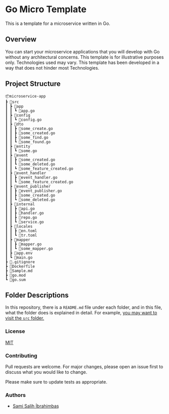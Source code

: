 # Go Micro Template

This is a template for a microservice written in Go.

## Overview

You can start your microservice applications that you will develop with Go without any architectural concerns. This template is for illustrative purposes only. Technologies used may vary. This template has been developed in a way that does not hinder most Technologies.

## Project Structure

```
📦microservice-app
┣ 📂src
┃ ┣ 📂app
┃ ┃ ┗ 📜app.go
┃ ┣ 📂config
┃ ┃ ┗ 📜config.go
┃ ┣ 📂dto
┃ ┃ ┣ 📜some_create.go
┃ ┃ ┣ 📜some_created.go
┃ ┃ ┣ 📜some_find.go
┃ ┃ ┗ 📜some_found.go
┃ ┣ 📂entity
┃ ┃ ┗ 📜some.go
┃ ┣ 📂event
┃ ┃ ┣ 📜some_created.go
┃ ┃ ┗ 📜some_deleted.go
┃ ┃ ┗ 📜some_feature_created.go
┃ ┣ 📂event_handler
┃ ┃ ┣ 📜event_handler.go
┃ ┃ ┗ 📜some_feature_created.go
┃ ┣ 📂event_publisher
┃ ┃ ┣ 📜event_publisher.go
┃ ┃ ┣ 📜some_created.go
┃ ┃ ┗ 📜some_deleted.go
┃ ┣ 📂internal
┃ ┃ ┣ 📜api.go
┃ ┃ ┣ 📜handler.go
┃ ┃ ┣ 📜repo.go
┃ ┃ ┗ 📜service.go
┃ ┣ 📂locales
┃ ┃ ┣ 📜en.toml
┃ ┃ ┗ 📜tr.toml
┃ ┣ 📂mapper
┃ ┃ ┣ 📜mapper.go
┃ ┃ ┗ 📜some_mapper.go
┃ ┣ 📜app.env
┃ ┗ 📜main.go
┣ 📜.gitignore
┣ 📜Dockerfile
┣ 📜Sample.md
┣ 📜go.mod
┗ 📜go.sum
```

## Folder Descriptions

In this repository, there is a `README.md` file under each folder, and in this file, what the folder does is explained in detail. For example, [you may want to visit the `src` folder.](https://github.com/ssibrahimbas/go-micro-template/tree/main/src)

### License

[MIT](https://choosealicense.com/licenses/mit/)

### Contributing

Pull requests are welcome. For major changes, please open an issue first to discuss what you would like to change.

Please make sure to update tests as appropriate.


### Authors

- [Sami Salih İbrahimbaş](https://github.com/ssibrahimbas)
